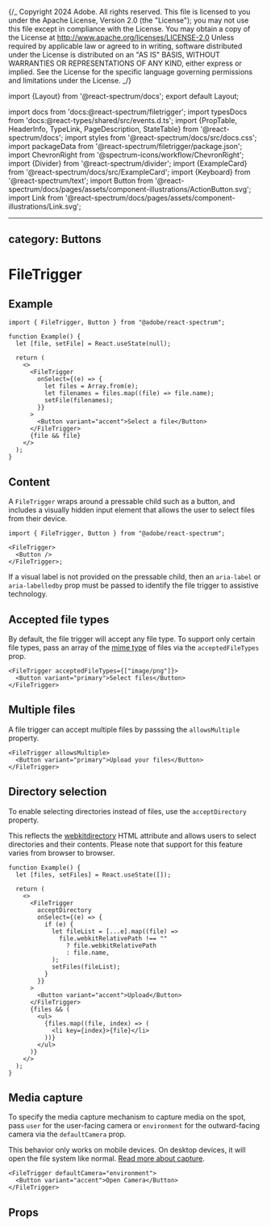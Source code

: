 {/_ Copyright 2024 Adobe. All rights reserved.
This file is licensed to you under the Apache License, Version 2.0 (the "License");
you may not use this file except in compliance with the License. You may obtain a copy
of the License at http://www.apache.org/licenses/LICENSE-2.0
Unless required by applicable law or agreed to in writing, software distributed under
the License is distributed on an "AS IS" BASIS, WITHOUT WARRANTIES OR REPRESENTATIONS
OF ANY KIND, either express or implied. See the License for the specific language
governing permissions and limitations under the License. _/}

import {Layout} from '@react-spectrum/docs';
export default Layout;

import docs from 'docs:@react-spectrum/filetrigger';
import typesDocs from 'docs:@react-types/shared/src/events.d.ts';
import {PropTable, HeaderInfo, TypeLink, PageDescription, StateTable} from '@react-spectrum/docs';
import styles from '@react-spectrum/docs/src/docs.css';
import packageData from '@react-spectrum/filetrigger/package.json';
import ChevronRight from '@spectrum-icons/workflow/ChevronRight';
import {Divider} from '@react-spectrum/divider';
import {ExampleCard} from '@react-spectrum/docs/src/ExampleCard';
import {Keyboard} from '@react-spectrum/text';
import Button from '@react-spectrum/docs/pages/assets/component-illustrations/ActionButton.svg';
import Link from '@react-spectrum/docs/pages/assets/component-illustrations/Link.svg';

---

## category: Buttons

# FileTrigger

## Example

```tsx example
import { FileTrigger, Button } from "@adobe/react-spectrum";

function Example() {
  let [file, setFile] = React.useState(null);

  return (
    <>
      <FileTrigger
        onSelect={(e) => {
          let files = Array.from(e);
          let filenames = files.map((file) => file.name);
          setFile(filenames);
        }}
      >
        <Button variant="accent">Select a file</Button>
      </FileTrigger>
      {file && file}
    </>
  );
}
```

## Content

A `FileTrigger` wraps around a pressable child such as a button, and includes a visually hidden input element that allows the user to select files from their device.

```tsx
import { FileTrigger, Button } from "@adobe/react-spectrum";

<FileTrigger>
  <Button />
</FileTrigger>;
```

If a visual label is not provided on the pressable child, then an `aria-label` or `aria-labelledby` prop must be passed to identify the file trigger to assistive technology.

## Accepted file types

By default, the file trigger will accept any file type. To support only certain file types, pass an array of the [mime type](https://developer.mozilla.org/en-US/docs/Web/HTTP/Basics_of_HTTP/MIME_types/Common_types) of files via the `acceptedFileTypes` prop.

```tsx example
<FileTrigger acceptedFileTypes={["image/png"]}>
  <Button variant="primary">Select files</Button>
</FileTrigger>
```

## Multiple files

A file trigger can accept multiple files by passsing the `allowsMultiple` property.

```tsx example
<FileTrigger allowsMultiple>
  <Button variant="primary">Upload your files</Button>
</FileTrigger>
```

## Directory selection

To enable selecting directories instead of files, use the `acceptDirectory` property.

This reflects the [webkitdirectory](https://developer.mozilla.org/en-US/docs/Web/API/HTMLInputElement/webkitdirectory) HTML attribute and allows users to select directories and their contents. Please note that support for this feature varies from browser to browser.

```tsx example
function Example() {
  let [files, setFiles] = React.useState([]);

  return (
    <>
      <FileTrigger
        acceptDirectory
        onSelect={(e) => {
          if (e) {
            let fileList = [...e].map((file) =>
              file.webkitRelativePath !== ""
                ? file.webkitRelativePath
                : file.name,
            );
            setFiles(fileList);
          }
        }}
      >
        <Button variant="accent">Upload</Button>
      </FileTrigger>
      {files && (
        <ul>
          {files.map((file, index) => (
            <li key={index}>{file}</li>
          ))}
        </ul>
      )}
    </>
  );
}
```

## Media capture

To specify the media capture mechanism to capture media on the spot, pass `user` for the user-facing camera or `environment` for the outward-facing camera via the `defaultCamera` prop.

This behavior only works on mobile devices. On desktop devices, it will open the file system like normal. [Read more about capture](https://developer.mozilla.org/en-US/docs/Web/HTML/Attributes/capture).

```tsx example
<FileTrigger defaultCamera="environment">
  <Button variant="accent">Open Camera</Button>
</FileTrigger>
```

## Props
